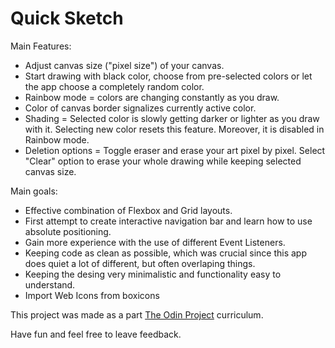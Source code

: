 # Quick Sketch

Main Features:
- Adjust canvas size ("pixel size") of your canvas.
- Start drawing with black color, choose from pre-selected colors or let the app choose a completely random color.
- Rainbow mode = colors are changing constantly as you draw.
- Color of canvas border signalizes currently active color.
- Shading = Selected color is slowly getting darker or lighter as you draw with it. Selecting new color resets this feature. Moreover, it is disabled in Rainbow mode.
- Deletion options = Toggle eraser and erase your art pixel by pixel. Select "Clear" option to erase your whole drawing while keeping selected canvas size.

Main goals:
- Effective combination of Flexbox and Grid layouts.
- First attempt to create interactive navigation bar and learn how to use absolute positioning.
- Gain more experience with the use of different Event Listeners.
- Keeping code as clean as possible, which was crucial since this app does quiet a lot of different, but often overlaping things.
- Keeping the desing very minimalistic and functionality easy to understand.
- Import Web Icons from boxicons

This project was made as a part [The Odin Project](https://www.theodinproject.com/lessons/foundations-rock-paper-scissors)  curriculum.

Have fun and feel free to leave feedback.


